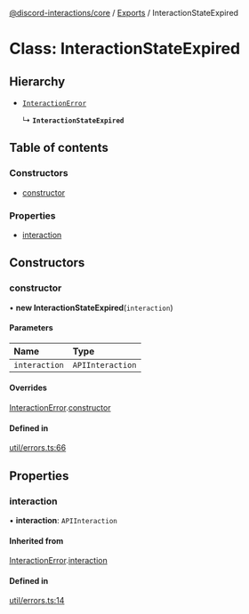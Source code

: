 [@discord-interactions/core](../README.md) / [Exports](../modules.md) / InteractionStateExpired

# Class: InteractionStateExpired

## Hierarchy

- [`InteractionError`](InteractionError.md)

  ↳ **`InteractionStateExpired`**

## Table of contents

### Constructors

- [constructor](InteractionStateExpired.md#constructor)

### Properties

- [interaction](InteractionStateExpired.md#interaction)

## Constructors

### constructor

• **new InteractionStateExpired**(`interaction`)

#### Parameters

| Name | Type |
| :------ | :------ |
| `interaction` | `APIInteraction` |

#### Overrides

[InteractionError](InteractionError.md).[constructor](InteractionError.md#constructor)

#### Defined in

[util/errors.ts:66](https://github.com/ssMMiles/discord-interactions/blob/ef474ab/packages/core/src/util/errors.ts#L66)

## Properties

### interaction

• **interaction**: `APIInteraction`

#### Inherited from

[InteractionError](InteractionError.md).[interaction](InteractionError.md#interaction)

#### Defined in

[util/errors.ts:14](https://github.com/ssMMiles/discord-interactions/blob/ef474ab/packages/core/src/util/errors.ts#L14)
